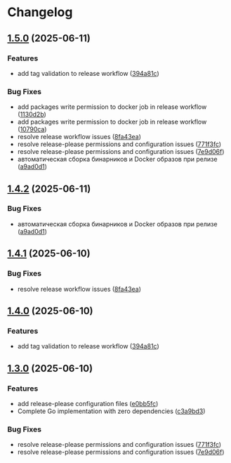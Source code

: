 # Changelog

## [1.5.0](https://github.com/batonogov/gitlab-auto-mr/compare/v1.4.2...v1.5.0) (2025-06-11)


### Features

* add tag validation to release workflow ([394a81c](https://github.com/batonogov/gitlab-auto-mr/commit/394a81cc4cc09b1078c731e27620b654b48306c2))


### Bug Fixes

* add packages write permission to docker job in release workflow ([1130d2b](https://github.com/batonogov/gitlab-auto-mr/commit/1130d2b3ff50620e391dcd46916c6b15f0f9eaa3))
* add packages write permission to docker job in release workflow ([10790ca](https://github.com/batonogov/gitlab-auto-mr/commit/10790ca52a5d29cc71819c3bc49eaa5a8740d5ac))
* resolve release workflow issues ([8fa43ea](https://github.com/batonogov/gitlab-auto-mr/commit/8fa43eaa518f18c4d3581feab8ee096ceb8fab1f))
* resolve release-please permissions and configuration issues ([771f3fc](https://github.com/batonogov/gitlab-auto-mr/commit/771f3fc2f13eb1181d0230b6ed1a28013833316d))
* resolve release-please permissions and configuration issues ([7e9d06f](https://github.com/batonogov/gitlab-auto-mr/commit/7e9d06f58ea4562b7bbc19eb106e286c7d644d01))
* автоматическая сборка бинарников и Docker образов при релизе ([a9ad0d1](https://github.com/batonogov/gitlab-auto-mr/commit/a9ad0d1714251230685d1c55a42ca5cf7dbb88f7))

## [1.4.2](https://github.com/batonogov/gitlab-auto-mr/compare/v1.4.1...v1.4.2) (2025-06-11)


### Bug Fixes

* автоматическая сборка бинарников и Docker образов при релизе ([a9ad0d1](https://github.com/batonogov/gitlab-auto-mr/commit/a9ad0d1714251230685d1c55a42ca5cf7dbb88f7))

## [1.4.1](https://github.com/batonogov/gitlab-auto-mr/compare/v1.4.0...v1.4.1) (2025-06-10)


### Bug Fixes

* resolve release workflow issues ([8fa43ea](https://github.com/batonogov/gitlab-auto-mr/commit/8fa43eaa518f18c4d3581feab8ee096ceb8fab1f))

## [1.4.0](https://github.com/batonogov/gitlab-auto-mr/compare/v1.3.0...v1.4.0) (2025-06-10)


### Features

* add tag validation to release workflow ([394a81c](https://github.com/batonogov/gitlab-auto-mr/commit/394a81cc4cc09b1078c731e27620b654b48306c2))

## [1.3.0](https://github.com/batonogov/gitlab-auto-mr/compare/v1.2.0...v1.3.0) (2025-06-10)


### Features

* add release-please configuration files ([e0bb5fc](https://github.com/batonogov/gitlab-auto-mr/commit/e0bb5fcf71f4f2e73be31d6754cd528e5c6c8fd9))
* Complete Go implementation with zero dependencies ([c3a9bd3](https://github.com/batonogov/gitlab-auto-mr/commit/c3a9bd32b00b6033cb98fdc56d12cdab34c05cb5))


### Bug Fixes

* resolve release-please permissions and configuration issues ([771f3fc](https://github.com/batonogov/gitlab-auto-mr/commit/771f3fc2f13eb1181d0230b6ed1a28013833316d))
* resolve release-please permissions and configuration issues ([7e9d06f](https://github.com/batonogov/gitlab-auto-mr/commit/7e9d06f58ea4562b7bbc19eb106e286c7d644d01))
